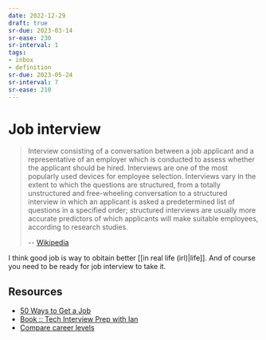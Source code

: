 ```yaml
---
date: 2022-12-29
draft: true
sr-due: 2023-03-14
sr-ease: 230
sr-interval: 1
tags:
- inbox
- definition
sr-due: 2023-05-24
sr-interval: 7
sr-ease: 210
---
```


# Job interview

> Interview consisting of a conversation between a job applicant and a
> representative of an employer which is conducted to assess whether the
> applicant should be hired. Interviews are one of the most popularly used
> devices for employee selection. Interviews vary in the extent to which the
> questions are structured, from a totally unstructured and free-wheeling
> conversation to a structured interview in which an applicant is asked a
> predetermined list of questions in a specified order; structured interviews
> are usually more accurate predictors of which applicants will make suitable
> employees, according to research studies.
>
> -- [Wikipedia](https://en.wikipedia.org/wiki/Interview)

I think good job is way to obitain better
[[in real life (irl)|life]]. And of course you need to be ready for
job interview to take it.

## Resources

- [50 Ways to Get a Job](https://50waystogetajob.com/)
- [Book :: Tech Interview Prep with Ian](https://techinterview.guide/)
- [Compare career levels](https://www.levels.fyi/)